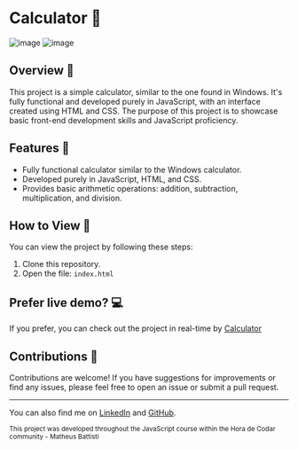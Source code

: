 # Calculator 🧮

![image](https://github.com/Luan-Neumann-Dev/Calculator/assets/155394874/48c05485-bfce-4c91-b46e-5c481188c189)
![image](https://github.com/Luan-Neumann-Dev/Calculator/assets/155394874/e8feab7f-892a-4c67-ae2d-ae1f074b67e4)


## Overview 🌟
This project is a simple calculator, similar to the one found in Windows. It's fully functional and developed purely in JavaScript, with an interface created using HTML and CSS. The purpose of this project is to showcase basic front-end development skills and JavaScript proficiency.

## Features 🚀

- Fully functional calculator similar to the Windows calculator.
- Developed purely in JavaScript, HTML, and CSS.
- Provides basic arithmetic operations: addition, subtraction, multiplication, and division.

## How to View 👀

You can view the project by following these steps:

1. Clone this repository.
2. Open the file: `index.html`

## Prefer live demo? 💻
If you prefer, you can check out the project in real-time by [Calculator](https://luan-neumann-dev.github.io/Calculator/)

## Contributions 🤝
Contributions are welcome! If you have suggestions for improvements or find any issues, please feel free to open an issue or submit a pull request.

---
You can also find me on [LinkedIn](https://www.linkedin.com/in/luan-henrique-neumann-362593267/) and [GitHub](https://github.com/Luan-Neumann-Dev).

<sub>This project was developed throughout the JavaScript course within the Hora de Codar community - Matheus Battisti</sub>
